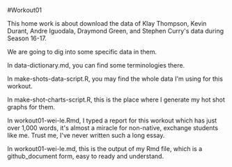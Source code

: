 #Workout01

This home work is about download the data of Klay Thompson, Kevin Durant, Andre Iguodala, Draymond Green, and Stephen Curry's data during Season 16-17.

We are going to dig into some specific data in them.

In data-dictionary.md, you can find some terminologies there.

In make-shots-data-script.R, you may find the whole data I'm using for this workout.

In make-shot-charts-script.R, this is the place where I generate my hot shot graphs for them.

In workout01-wei-le.Rmd, I typed a report for this workout which has just over 1,000 words, it's almost a miracle for non-native, exchange students like me. Trust me, I've never written such a long essay.

In workout01-wei-le.md, this is the output of my Rmd file, which is a github_document form, easy to ready and understand.
